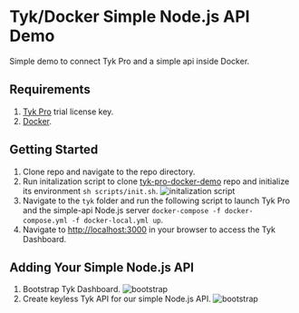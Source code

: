 # Tyk/Docker Simple Node.js API Demo
Simple demo to connect Tyk Pro and a simple api inside Docker.

## Requirements
1. [Tyk Pro](https://pages.tyk.io/en/sign-up-for-tyk-on-prem-licence) trial license key.
2. [Docker](https://docs.docker.com/get-docker/).

## Getting Started
1. Clone repo and navigate to the repo directory.
2. Run initalization script to clone [tyk-pro-docker-demo](https://github.com/TykTechnologies/tyk-pro-docker-demo) repo and initialize its environment `sh scripts/init.sh`.
![initalization script](https://github.com/zalbiraw/tyk-docker-simple-node-api/blob/main/resources/init-script.gif "Initializing script")
3. Navigate to the `tyk` folder and run the following script to launch Tyk Pro and the simple-api Node.js server `docker-compose -f docker-compose.yml -f docker-local.yml up`.
4. Navigate to [http://localhost:3000](http://localhost:3000) in your browser to access the Tyk Dashboard.

## Adding Your Simple Node.js API
1. Bootstrap Tyk Dashboard.
![bootstrap](https://github.com/zalbiraw/tyk-docker-simple-node-api/blob/main/resources/bootstrap.gif "Bootstrap Tyk Dashboard")
2. Create keyless Tyk API for our simple Node.js API.
![bootstrap](https://github.com/zalbiraw/tyk-docker-simple-node-api/blob/main/resources/create-keyless-api.gif "Create Keyless Tyk API")
